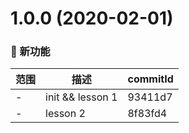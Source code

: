 # 1.0.0 (2020-02-01)

### 🌟 新功能
范围|描述|commitId
--|--|--
 - | init && lesson 1 | 93411d7
 - | lesson 2 | 8f83fd4

